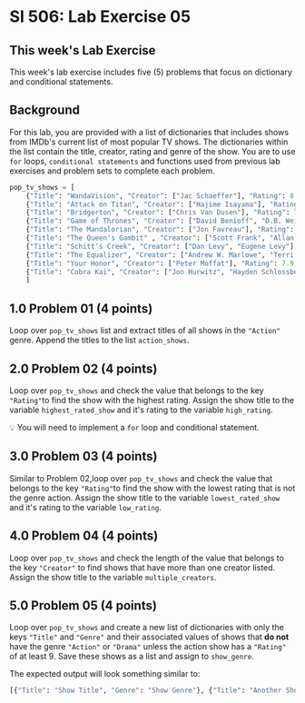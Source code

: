 # SI 506: Lab Exercise 05

## This week's Lab Exercise

This week's lab exercise includes five (5) problems that focus on dictionary and conditional statements.

## Background

For this lab, you are provided with a list of dictionaries that includes shows from IMDb's current list of most popular TV shows.
The dictionaries within the list contain the title, creator, rating and genre of the show.
You are to use `for` loops, `conditional statements` and
functions used from previous lab exercises and problem sets to complete each problem.

```python
pop_tv_shows = [
    {"Title": "WandaVision", "Creator": ["Jac Schaeffer"], "Rating": 8.2, "Genre": "Action"},
    {"Title": "Attack on Titan", "Creator": ["Hajime Isayama"], "Rating": 8.9, "Genre": "Animation"},
    {"Title": "Bridgerton", "Creator": ["Chris Van Dusen"], "Rating": 7.3, "Genre": "Drama"},
    {"Title": "Game of Thrones", "Creator": ["David Benioff", "D.B. Weiss"], "Rating": 9.3, "Genre": "Action"},
    {"Title": "The Mandalorian", "Creator": ["Jon Favreau"], "Rating": 8.8, "Genre": "Action"},
    {"Title": "The Queen's Gambit" , "Creator": ["Scott Frank", "Allan Scott"], "Rating": 8.6, "Genre": "Drama"},
    {"Title": "Schitt's Creek", "Creator": ["Dan Levy", "Eugene Levy"], "Rating": 8.5, "Genre": "Comedy"},
    {"Title": "The Equalizer", "Creator": ["Andrew W. Marlowe", "Terri Edda Miller"], "Rating": 4.3, "Genre": "Action"},
    {"Title": "Your Honor", "Creator": ["Peter Moffat"], "Rating": 7.9, "Genre": "Crime"},
    {"Title": "Cobra Kai", "Creator": ["Jon Hurwitz", "Hayden Schlossberg", "Josh Heald"] , "Rating": 8.6, "Genre": "Action"}
    ]
```

## 1.0 Problem 01 (4 points)

Loop over `pop_tv_shows` list and extract titles of all shows in the `"Action"` genre.
Append the titles to the list `action_shows`.

## 2.0 Problem 02 (4 points)

Loop over `pop_tv_shows` and check the value that belongs to the key `"Rating"`to find the show with the highest rating. Assign the show title to the variable `highest_rated_show` and it's rating to the variable `high_rating`.

:bulb: You will need to implement a `for` loop and conditional statement.

## 3.0 Problem 03 (4 points)

Similar to Problem 02,loop over `pop_tv_shows` and check the value that belongs to the key `"Rating"`to find the show with the lowest rating that is not the genre action. Assign the show title to the variable `lowest_rated_show` and it's rating to the variable `low_rating`.

## 4.0 Problem 04 (4 points)

Loop over `pop_tv_shows` and check the length of the value that belongs to the key `"Creator"` to find shows that have more than one creator listed. Assign the show title to the variable `multiple_creators`.

## 5.0 Problem 05 (4 points)

Loop over `pop_tv_shows` and create a new list of dictionaries with only the keys `"Title"` and `"Genre"` and their associated values of shows that **do not** have the genre `"Action"` or `"Drama"` unless the action show has a `"Rating"` of at least 9.  Save these shows as a list and assign to `show_genre`.

The expected output will look something similar to:

```python
[{"Title": "Show Title", "Genre": "Show Genre"}, {"Title": "Another Show Title", "Genre": "Another Show Genre"}]
```
